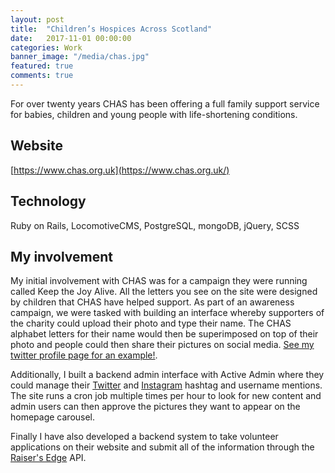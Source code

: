 ```yaml
---
layout: post
title:  "Children’s Hospices Across Scotland"
date:   2017-11-01 00:00:00
categories: Work
banner_image: "/media/chas.jpg"
featured: true
comments: true
---
```


For over twenty years CHAS has been offering a full family support service for babies, children and young people with life-shortening conditions.

<!--more-->

## Website

[https://www.chas.org.uk](https://www.chas.org.uk/)

## Technology

Ruby on Rails, LocomotiveCMS, PostgreSQL, mongoDB, jQuery, SCSS

## My involvement

My initial involvement with CHAS was for a campaign they were running called Keep the Joy Alive. All the letters you see on the site were designed by children that CHAS have helped support. As part of an awareness campaign, we were tasked with building an interface whereby supporters of the charity could upload their photo and type their name. The CHAS alphabet letters for their name would then be superimposed on top of their photo and people could then share their pictures on social media. [See my twitter profile page for an example!](https://twitter.com/jeff_r_knox).

Additionally, I built a backend admin interface with Active Admin where they could manage their [Twitter](https://twitter.com/) and [Instagram](https://www.instagram.com) hashtag and username mentions. The site runs a cron job multiple times per hour to look for new content and admin users can then approve the pictures they want to appear on the homepage carousel.

Finally I have also developed a backend system to take volunteer applications on their website and submit all of the information through the [Raiser's Edge](https://fundraising.blackbaud.co.uk/solutions/nxt/) API.
